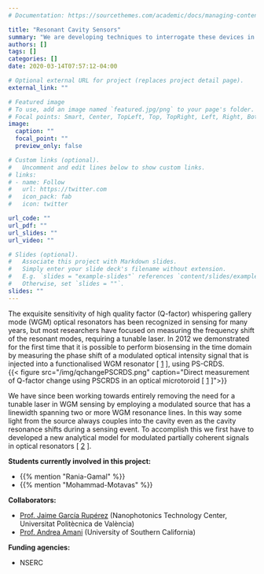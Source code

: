 ```yaml
---
# Documentation: https://sourcethemes.com/academic/docs/managing-content/

title: "Resonant Cavity Sensors"
summary: "We are developing techniques to interrogate these devices in the time domain, opening the way to portable biosensors"
authors: []
tags: []
categories: []
date: 2020-03-14T07:57:12-04:00

# Optional external URL for project (replaces project detail page).
external_link: ""

# Featured image
# To use, add an image named `featured.jpg/png` to your page's folder.
# Focal points: Smart, Center, TopLeft, Top, TopRight, Left, Right, BottomLeft, Bottom, BottomRight.
image:
  caption: ""
  focal_point: ""
  preview_only: false

# Custom links (optional).
#   Uncomment and edit lines below to show custom links.
# links:
# - name: Follow
#   url: https://twitter.com
#   icon_pack: fab
#   icon: twitter

url_code: ""
url_pdf: ""
url_slides: ""
url_video: ""

# Slides (optional).
#   Associate this project with Markdown slides.
#   Simply enter your slide deck's filename without extension.
#   E.g. `slides = "example-slides"` references `content/slides/example-slides.md`.
#   Otherwise, set `slides = ""`.
slides: ""
---
```

The exquisite sensitivity of high quality factor (Q-factor) whispering gallery mode (WGM) optical resonators has been recognized in sensing for many years, but most researchers have focused on measuring the frequency shift of the resonant modes, requiring a tunable laser. In 2012 we demonstrated for the first time that it is possible to perform biosensing in the time domain by measuring the phase shift of a modulated optical intensity signal that is injected into a functionalised WGM resonator \[ [1](/publication/rn-1236) \], using PS-CRDS.  
{{< figure src="/img/qchangePSCRDS.png" caption="Direct measurement of Q-factor change using PSCRDS in an optical microtoroid \[ [1](/publication/rn-1236) \]">}}

We have since been working towards entirely removing the need for a tunable laser in WGM sensing by employing a modulated source that has a linewidth spanning two or more WGM resonance lines. In this way some light from the source always couples into the cavity even as the cavity resonance shifts during a sensing event. To accomplish this we first have to developed a new analytical model for modulated partially coherent signals in optical resonators \[ [2](/publication/rn-1378) \].  

**Students currently involved in this project:**
 - {{% mention "Rania-Gamal" %}}
 - {{% mention "Mohammad-Motavas" %}}

 **Collaborators:**  
 - [Prof. Jaime García Rupérez](https://ntc.webs.upv.es/jaime-garcia-ruperez/) (Nanophotonics Technology Center, Universitat Politècnica de València)
 - [Prof. Andrea Amani](https://armani.usc.edu/) (University of Southern California)

 **Funding agencies:**
- NSERC
